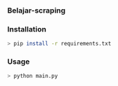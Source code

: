 ### Belajar-scraping

### Installation
``` bash
> pip install -r requirements.txt
```

### Usage
``` bash
> python main.py
```